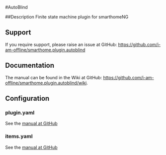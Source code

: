 #AutoBlind

##Description
Finite state machine plugin for smarthomeNG

## Support
If you require support, please raise an issue at GitHub: <https://github.com/i-am-offline/smarthome.plugin.autoblind>

## Documentation
The manual can be found in the Wiki at GitHub: <https://github.com/i-am-offline/smarthome.plugin.autoblind/wiki>.

## Configuration

### plugin.yaml
See the [manual at GitHub](https://github.com/i-am-offline/smarthome.plugin.autoblind/wiki)

### items.yaml
See the [manual at GitHub](https://github.com/i-am-offline/smarthome.plugin.autoblind/wiki)

 